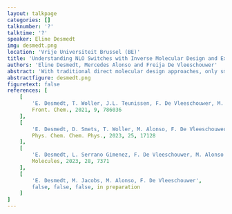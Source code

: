 ```yaml
---
layout: talkpage
categories: []
talknumber: '?'
talktime: '?'
speaker: Eline Desmedt
img: desmedt.png
location: 'Vrije Universiteit Brussel (BE)'
title: 'Understanding NLO Switches with Inverse Molecular Design and Explainable Machine-Learning'
authors: 'Eline Desmedt, Mercedes Alonso and Freija De Vleeschouwer'
abstract: 'With traditional direct molecular design approaches, only small parts of the chemical compound space (CCS) are explored hampering the discovery of new functionalized molecules for potential nonlinear optical applications. Recently, we took up the challenge to apply an inverse molecular design algorithm, called the Best-First Search (BFS) algorithm, to discover promising functionalized hexaphyrins-based molecular switches with high nonlinear optical (NLO) contrasts.[1-3] Using BFS, we were able to significantly enhance the NLO contrast of the individual [26]- and [30]hexaphyrin-based redox switches (<b>26R</b>&nbsp;&xrarr;&nbsp;<b>28R</b> and <b>30R</b>&nbsp;&xrarr;&nbsp;<b>28R</b>). In the process, an extensive dataset was collected.[2,3] Statistical analysis revealed how each type of functionalization affects the NLO responses of the [26]- and [30]-hexaphyrins, and in which aspects both redox switches differ. First, certain combinations of core-modifications and meso-substitutions have a synergistic effect on the NLO response of the [30]hexaphyrins, which is not observed for the [26]hexaphyrins. In addition, both redox switches benefit from push-pull combinations, but they each prefer a different arrangement in terms of electron-donating and electron-withdrawing groups. Next, we extended our search to multistate switches of the type <b>26R</b>&nbsp;&xrarr;&nbsp;<b>28R</b>&nbsp;&xrarr;&nbsp;<b>30R</b>, where we aimed at designing switches with a similar NLO response for both ON states.[3] By visualizing the CCS, we observe that our best-performing switches are found in regions shared by high-responsive [26]- and [30]-hexaphyrins. Finally, to further understand why these two hexaphyrins behave so differently, we used machine-learning (ML) models with explainable ML techniques. We discovered that the prominent contribution of orbital and charge-transfer-based features differs between the two hexaphyrin-based switches.[4]  '
abstractfigure: desmedt.png
figuretext: false
references: [
    [
        'E. Desmedt, T. Woller, J.L. Teunissen, F. De Vleeschouwer, M. Alonso',
        Front. Chem., 2021, 9, 786036
    ],
    [
        'E. Desmedt, D. Smets, T. Woller, M. Alonso, F. De Vleeschouwer',
        Phys. Chem. Chem. Phys., 2023, 25, 17128
    ],
    [
        'E. Desmedt, L. Serrano Gimenez, F. De Vleeschouwer, M. Alonso',
        Molecules, 2023, 28, 7371
    ],
    [
        'E. Desmedt, M. Jacobs, M. Alonso, F. De Vleeschouwer',
        false, false, false, in preparation
    ]
]
---
```

